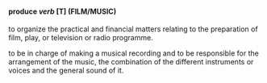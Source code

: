 #### produce _verb_ \[T] (FILM/MUSIC)  
to organize the practical and financial matters relating to the preparation of film, play, or television or radio programme.  

to be in charge of making a musical recording and to be responsible for the arrangement of the music, the combination of the different instruments or voices and the general sound of it.  
